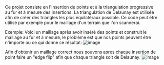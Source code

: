 Ce projet consiste en l'insertion de points et à la triangulation progressive au fur et à mesure des insertions. La triangulation de Delaunay est utilisée afin de créer des triangles les plus équilatéraux possible. Ce code peut être utilisé par exemple pour le maillage d'un terrain que l'on scannerai.

Exemple:
Voici un maillage après avoir inséré des points et construit le maillage au fur et à mesure, le problème est que nos points peuvent être n'importe ou ce qui donne ce résultat:
![image](https://github.com/user-attachments/assets/be9f0bf1-ca7d-4a75-bc31-fb030067afb6)

Afin d'obtenir un maillage correct nous pouvons apres chaque insertion de point faire un "edge flip" afin que chaque triangle soit de Delaunay:
![image](https://github.com/user-attachments/assets/88b51a5a-4f8f-4fb1-ae28-cc10d4fea1ea)

